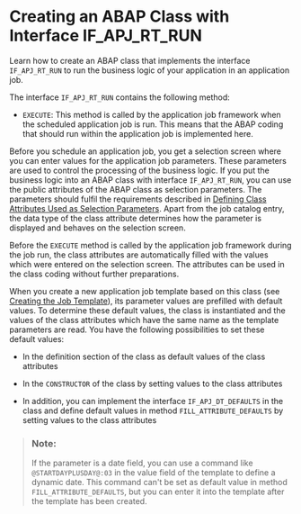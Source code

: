 <!-- loio79bd2d9879a74f4c8512d374a3bc5416 -->

# Creating an ABAP Class with Interface IF\_APJ\_RT\_RUN

Learn how to create an ABAP class that implements the interface `IF_APJ_RT_RUN` to run the business logic of your application in an application job.

The interface `IF_APJ_RT_RUN` contains the following method:

-   `EXECUTE`: This method is called by the application job framework when the scheduled application job is run. This means that the ABAP coding that should run within the application job is implemented here.


Before you schedule an application job, you get a selection screen where you can enter values for the application job parameters. These parameters are used to control the processing of the business logic. If you put the business logic into an ABAP class with interface `IF_APJ_RT_RUN`, you can use the public attributes of the ABAP class as selection parameters. The parameters should fulfil the requirements described in [Defining Class Attributes Used as Selection Parameters](defining-class-attributes-used-as-selection-parameters-05d8bb4.md). Apart from the job catalog entry, the data type of the class attribute determines how the parameter is displayed and behaves on the selection screen.

Before the `EXECUTE` method is called by the application job framework during the job run, the class attributes are automatically filled with the values which were entered on the selection screen. The attributes can be used in the class coding without further preparations.

When you create a new application job template based on this class \(see [Creating the Job Template](creating-the-job-template-1f04ad2.md)\), its parameter values are prefilled with default values. To determine these default values, the class is instantiated and the values of the class attributes which have the same name as the template parameters are read. You have the following possibilities to set these default values:

-   In the definition section of the class as default values of the class attributes

-   In the `CONSTRUCTOR` of the class by setting values to the class attributes

-   In addition, you can implement the interface `IF_APJ_DT_DEFAULTS` in the class and define default values in method `FILL_ATTRIBUTE_DEFAULTS` by setting values to the class attributes


> ### Note:  
> If the parameter is a date field, you can use a command like `@STARTDAYPLUSDAY@:03` in the value field of the template to define a dynamic date. This command can't be set as default value in method `FILL_ATTRIBUTE_DEFAULTS`, but you can enter it into the template after the template has been created.

